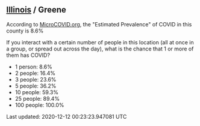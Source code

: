 
## [Illinois](/united-states/illinois) / Greene

According to [MicroCOVID.org](http://microcovid.org),
the "Estimated Prevalence" of COVID in this county is 8.6%

If you interact with a certain number of people in this location
(all at once in a group, or spread out across the day), what is the chance that
1 or more of them has COVID?

- 1 person: 8.6%
- 2 people: 16.4%
- 3 people: 23.6%
- 5 people: 36.2%
- 10 people: 59.3%
- 25 people: 89.4%
- 100 people: 100.0%

Last updated: 2020-12-12 00:23:23.947081 UTC
